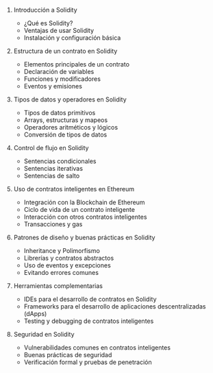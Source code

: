 1. Introducción a Solidity
   - ¿Qué es Solidity?
   - Ventajas de usar Solidity
   - Instalación y configuración básica

2. Estructura de un contrato en Solidity
   - Elementos principales de un contrato
   - Declaración de variables
   - Funciones y modificadores
   - Eventos y emisiones

3. Tipos de datos y operadores en Solidity
   - Tipos de datos primitivos
   - Arrays, estructuras y mapeos
   - Operadores aritméticos y lógicos
   - Conversión de tipos de datos

4. Control de flujo en Solidity
   - Sentencias condicionales
   - Sentencias iterativas
   - Sentencias de salto

5. Uso de contratos inteligentes en Ethereum
   - Integración con la Blockchain de Ethereum
   - Ciclo de vida de un contrato inteligente
   - Interacción con otros contratos inteligentes
   - Transacciones y gas

6. Patrones de diseño y buenas prácticas en Solidity
   - Inheritance y Polimorfismo
   - Librerías y contratos abstractos
   - Uso de eventos y excepciones
   - Evitando errores comunes

7. Herramientas complementarias
   - IDEs para el desarrollo de contratos en Solidity
   - Frameworks para el desarrollo de aplicaciones descentralizadas (dApps)
   - Testing y debugging de contratos inteligentes

8. Seguridad en Solidity
   - Vulnerabilidades comunes en contratos inteligentes
   - Buenas prácticas de seguridad
   - Verificación formal y pruebas de penetración
